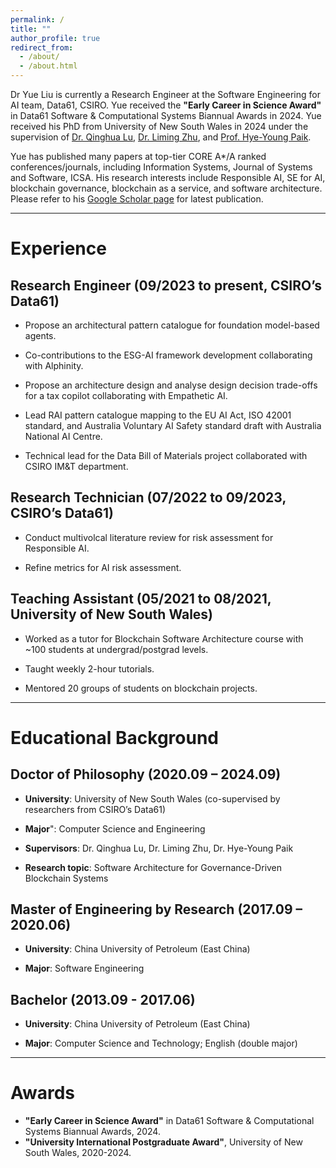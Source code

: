 ```yaml
---
permalink: /
title: ""
author_profile: true
redirect_from: 
  - /about/
  - /about.html
---
```


Dr Yue Liu is currently a Research Engineer at the Software Engineering for AI team, Data61, CSIRO. Yue received the **"Early Career in Science Award"** in Data61 Software & Computational Systems Biannual Awards in 2024. Yue received his PhD from University of New South Wales in 2024 under the supervision of [Dr. Qinghua Lu](https://people.csiro.au/L/Q/Qinghua-Lu), [Dr. Liming Zhu](https://people.csiro.au/Z/L/Liming-Zhu), and [Prof. Hye-Young Paik](https://helen-paik.net/). 

Yue has published many papers at top-tier CORE A*/A ranked conferences/journals, including Information Systems, Journal of Systems and Software, ICSA. His research interests include Responsible AI, SE for AI, blockchain governance, blockchain as a service, and software architecture. Please refer to his [Google Scholar page](https://scholar.google.com.au/citations?user=cG34KO4AAAAJ) for latest publication.

***

# Experience

##  Research Engineer (09/2023 to present, CSIRO’s Data61)

* Propose an architectural pattern catalogue for foundation model-based agents.

* Co-contributions to the ESG-AI framework development collaborating with Alphinity.

* Propose an architecture design and analyse design decision trade-offs for a tax copilot collaborating with Empathetic AI.

* Lead RAI pattern catalogue mapping to the EU AI Act, ISO 42001 standard, and Australia Voluntary AI Safety standard draft with Australia National AI Centre.

* Technical lead for the Data Bill of Materials project collaborated with CSIRO IM&T department.


##  Research Technician (07/2022 to 09/2023, CSIRO’s Data61)

* Conduct multivolcal literature review for risk assessment for Responsible AI.

* Refine metrics for AI risk assessment.


##  Teaching Assistant (05/2021 to 08/2021, University of New South Wales)

* Worked as a tutor for Blockchain Software Architecture course with ~100 students at undergrad/postgrad levels.

* Taught weekly 2-hour tutorials.

* Mentored 20 groups of students on blockchain projects.

***

# Educational Background

##  Doctor of Philosophy (2020.09 – 2024.09)

* **University**:               University of New South Wales (co-supervised by researchers from CSIRO’s Data61)

* **Major**":                    Computer Science and Engineering

* **Supervisors**:              Dr. Qinghua Lu, Dr. Liming Zhu, Dr. Hye-Young Paik

* **Research topic**:           Software Architecture for Governance-Driven Blockchain Systems


##  Master of Engineering by Research (2017.09 – 2020.06)

* **University**:               China University of Petroleum (East China)  

* **Major**:                    Software Engineering


##  Bachelor (2013.09 - 2017.06)

* **University**:               China University of Petroleum (East China)

* **Major**:                    Computer Science and Technology; English (double major)

***

# Awards

* **"Early Career in Science Award"** in Data61 Software & Computational Systems Biannual Awards, 2024.
* **"University International Postgraduate Award"**, University of New South Wales, 2020-2024.

